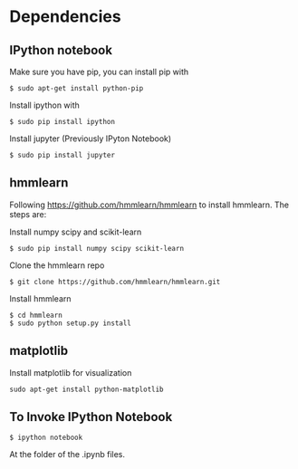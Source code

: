 # Dependencies

## IPython notebook
Make sure you have pip, you can install pip with
```
$ sudo apt-get install python-pip
```

Install ipython with
```
$ sudo pip install ipython
```

Install jupyter (Previously IPyton Notebook)
```
$ sudo pip install jupyter
```

## hmmlearn
Following https://github.com/hmmlearn/hmmlearn to install hmmlearn. The steps are:

Install numpy scipy and scikit-learn
```
$ sudo pip install numpy scipy scikit-learn
```

Clone the hmmlearn repo
```
$ git clone https://github.com/hmmlearn/hmmlearn.git
```

Install hmmlearn
```
$ cd hmmlearn
$ sudo python setup.py install
```

## matplotlib
Install matplotlib for visualization
```
sudo apt-get install python-matplotlib
```

## To Invoke IPython Notebook
```
$ ipython notebook
```
At the folder of the .ipynb files.
 
